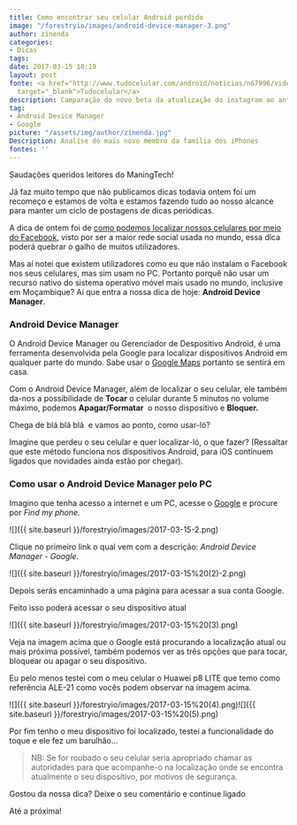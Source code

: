 ```yaml
---
title: Como encontrar seu celular Android perdido
image: "/forestryio/images/android-device-manager-3.png"
author: zinenda
categories:
- Dicas
tags: 
date: 2017-03-15 10:19
layout: post
fonte: <a href="http://www.tudocelular.com/android/noticias/n67996/videochamadas-no-android-via-booyah-app.html"
  target="_blank">Tudocelular</a>
description: Camparação do novo beta da atualização do instagram ao antigo beta
tag:
- Android Device Manager
- Google
picture: "/assets/img/author/zinenda.jpg"
Description: Analíse do mais novo membro da família dos iPhones
fontes: ''
---
```

Saudações queridos leitores do ManingTech!

Já faz muito tempo que não publicamos dicas todavia ontem foi um recomeço e estamos de volta e estamos fazendo tudo ao nosso alcance para manter um ciclo de postagens de dicas periódicas.

A dica de ontem foi de [como podemos localizar nossos celulares por meio do Facebook](https://maningtech.github.io/dicas/2017/03/15/como-encontrar-um-celular-perdido-usando-o-facebook-na-web/), visto por ser a maior rede social usada no mundo, essa dica poderá quebrar o galho de muitos utilizadores.

Mas aí notei que existem utilizadores como eu que não instalam o Facebook nos seus celulares, mas sim usam no PC. Portanto porquê não usar um recurso nativo do sistema operativo móvel mais usado no mundo, inclusive em Moçambique? Aí que entra a nossa dica de hoje: **Android Device Manager**.

### Android Device Manager

O Android Device Manager ou Gerenciador de Despositivo Android, é uma ferramenta desenvolvida pela Google para localizar dispositivos Android em qualquer parte do mundo. Sabe usar o [Google Maps](https://www.google.co.mz/maps) portanto se sentirá em casa.

Com o Android Device Manager, além de localizar o seu celular, ele também da-nos a possibilidade de **Tocar** o celular durante 5 minutos no volume máximo, podemos **Apagar/Formatar**  o nosso dispositivo e **Bloquer.**

Chega de blá blá blá  e vamos ao ponto, como usar-ló?

Imagine que perdeu o seu celular e quer localizar-ló, o que fazer? (Ressaltar que este método funciona nos dispositivos Android, para iOS continuem ligados que novidades ainda estão por chegar).

### Como usar o Android Device Manager pelo PC

Imagino que tenha acesso a internet e um PC, acesse o [Google](https://google.co.mz) e procure por _Find my phone._

![]({{ site.baseurl }}/forestryio/images/2017-03-15-2.png)

Clique no primeiro link o qual vem com a descrição: _Android Device Manager - Google._

![]({{ site.baseurl }}/forestryio/images/2017-03-15%20(2)-2.png)

Depois serás encaminhado a uma página para acessar a sua conta Google.

Feito isso poderá acessar o seu dispositivo atual

![]({{ site.baseurl }}/forestryio/images/2017-03-15%20(3).png)

Veja na imagem acima que o Google está procurando a localização atual ou mais próxima possível, também podemos ver as três opções que para tocar, bloquear ou apagar o seu dispositivo.

Eu pelo menos testei com o meu celular o Huawei p8 LITE que temo como referência ALE-21 como vocês podem observar na imagem acima.

![]({{ site.baseurl }}/forestryio/images/2017-03-15%20(4).png)![]({{ site.baseurl }}/forestryio/images/2017-03-15%20(5).png)

Por fim tenho o meu dispositivo foi localizado, testei a funcionalidade do toque e ele fez um barulhão... 

> NB: Se for roubado o seu celular seria apropriado chamar as autoridades para que acompanhe-o na localização onde se encontra atualmente o seu dispositivo, por motivos de segurança.

Gostou da nossa dica? Deixe o seu comentário e continue ligado

Até a próxima!